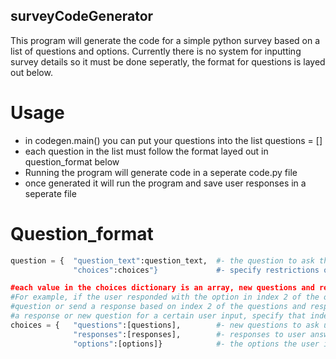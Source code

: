 ## surveyCodeGenerator
This program will generate the code for a simple python survey based on a list of questions and options. Currently there is no system for inputting survey details so it must be done seperatly, the format for questions is layed out below.


# Usage
* in codegen.main() you can put your questions into the list questions = []
* each question in the list must follow the format layed out in question_format below
* Running the program will generate code in a seperate code.py file
* once generated it will run the program and save user responses in a seperate file


# Question_format
```py
question = {  "question_text":question_text,  #- the question to ask the user
              "choices":choices"}             #- specify restrictions on and responses to user input, set to None if not in use

#each value in the choices dictionary is an array, new questions and responses are based on user response. 
#For example, if the user responded with the option in index 2 of the options list, it would ask a new 
#question or send a response based on index 2 of the questions and responses list. if you do not want 
#a response or new question for a certain user input, specify that index as None
choices = {   "questions":[questions],        #- new questions to ask user
              "responses":[responses],        #- responses to user answers
              "options":[options]}            #- the options the user is allowed to answer with
```
